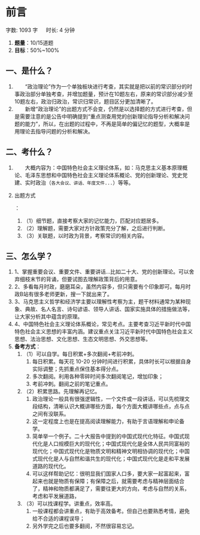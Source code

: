 # 前言[](https://sakib.local/政治理论/info.html#前言)

 字数: 1093 字   时长: 4 分钟

1. **题量**：10/15道题
2. **目标**：50%~100%

## 一、是什么？[](https://sakib.local/政治理论/info.html#一、是什么)

1.   “政治理论”作为一个单独板块进行考查，其实就是把以前的常识部分的时事政治部分单独考查，并增加题量，预计在10题左右，原来的常识部分减少至10题左右，政治归政治，常识归常识，题目区分更加清晰了。
2.   新增“政治理论”的出题方式不会变，仍然是以选择题的方式进行考查，但是需要注意的是公告中明确提到“重点测查用党的创新理论指导分析和解决问题的能力”，所以，在出题的过程中，不再是简单的偏记忆的题型，大概率是用理论去指导问题的分析和解决。

## 二、考什么？[](https://sakib.local/政治理论/info.html#二、考什么)

1.   大概内容为：中国特色社会主义理论体系，如：马克思主义基本原理概论、毛泽东思想和中国特色社会主义理论体系概论、党的创新理论、党史党建、实时政治（`各大会议、讲话、年度文件...`）等等。

2. 出题方式

   ：

   1. （1）细节题，直接考察大家的记忆能力，匹配对应题居多。
   2. （2）理解题，需要大家对方针政策充分了解，之后进行判断。
   3. （3）关联题，以时政为背景，考察常识的相关内容。

## 三、怎么学？[](https://sakib.local/政治理论/info.html#三、怎么学)

1. 1、掌握重要会议、重要文件、重要讲话...比如二十大、党的创新理论。可以舍弃细枝末节的背诵，但要试图去理解政策背后的用意。
2. 2、多看每月时政，磨磨耳朵，虽然内容多，但只需要有个印象即可。每月时政B站有很多老师更新，搜一下就出来了。
3. 3、马克思主义哲学和经济学主要以理解性考察为主，题干材料通常为某种现象、典故、名人名言、诗句谚语、领导人讲话、国家实施具体的措施做法等，让大家分析其中蕴含的原理。
4. 4、中国特色社会主义理论体系概论，常见考点。主要考查习近平新时代中国特色社会主义思想的丰富内涵。建议重点关注习近平新时代中国特色社会主义思想、法治思想、文化思想、生态文明思想、外交思想等。
5. **备考方式**：
   1. （1）可以自学。每日积累+多次翻阅+考前冲刺。
      1. 每日积累。每天花 10-20 分钟时间进行积累，具体时长可以根据自身实际调整；先抓重点保住基本得分点。
      2. 多次翻阅。利用各种零碎时间多次翻阅笔记，增加印象；
      3. 考前冲刺。翻阅之前的笔记重点。
   2. （2）积累思路。先理解再记忆。
      1. 政治理论一般具有很强逻辑性，一个文件或一段讲话，可以先梳理文段结构，清晰认识大概讲哪些方面，每个方面大概讲哪些点，点与点之间有没联系。
      2. 这一定程度上也是在提高阅读理解能力，有助于言语理解和申论备学。
      3. 简单举一个例子。二十大报告中提到的中国式现代化特征。中国式现代化是人口规模巨大的现代化；中国式现代化是全体人民共同富裕的现代化；中国式现代化是物质文明和精神文明相协调的现代化；中国式现代化是人与自然和谐共生的现代化；中国式现代化是走和平发展道路的现代化。
      4. 可以这样帮助记忆：很明显我们国家人口多，要大家一起富起来，富起来也就是物质有保障；有保障之后，就需要考虑与精神层面结合了，精神和物质都满足了，需要往更大的方向，考虑与自然的关系，考虑和平发展道路，
   3. （3）可以找课程学。讲重点，效率高。
      1. 一般课程都会讲重点，有助于高效备考。但自己也要熟悉考情，避免给不合适的课程误导；
      2. 另外学完之后也要多翻阅，不然很容易忘记。



